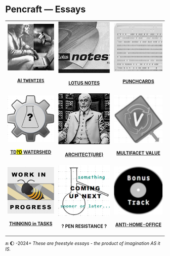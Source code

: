 # Pencraft &mdash; Essays

<table>
  <tr>
    <td>
      <a href="README+/AI-2020s.md"><img src="../../../_rsc/_img/_nav/tiles/AIchemy_200px.jpg" alt="AI-2020s.md" title="&nbsp;AI Twenties - Much ado about nothing?"/></a>
      <br /><div align="center"><h4><a href="README+/AI-2020s.md">AI <samp>TWENTIES</samp></a></h4></div>
    </td>
      <td>
      <a href="README+/LN-view.md"><img src="../../../_rsc/_img/_nav/tiles/LotusNotes_200px.jpg" alt="&nbsp;LN-view.md" title="&nbsp;Lotus Notes - This used to be my playground"/></a>
      <br /><div align="center"><h4><a href="README+/LN-view.md">LOTUS NOTES</a></h4></div>
    </td>
        <td>
      <a href="README+/punchcard.md"><img src="../../../_rsc/_img/_nav/tiles/punchcard_200px.jpg" alt="&nbsp;punchacrd.md" title="&nbsp;Punchcards - once upon a time"/></a>
        <br /><div align="center"><h4><a href="README+/punchcard.md">PUNCHCARDS</a></h4></div>
    </td>
  </tr>
  <tr>
    <td>
      <a href="../../../software/tests/asDrive/README+/TestDrive-Big_Watershed.md"><img src="../../../_rsc/_img/_nav/tiles/TddWatershed_200px.jpg" alt="&nbsp;TDD-Big_Watershed.md" title="&nbsp;Tests Driven What - Watershed"/></a>
      <br /><div align="center"><h4><a href="../../../software/tests/asDrive/README+/TestDrive-Big_Watershed.md">TD<mark>?D</mark> WATERSHED</a></h4></div>
    </td>
    <td>
      <a href="README+/SW_architect-aTake.md"><img src="../../../_rsc/_img/_nav/tiles/Architect_200px.jpg" alt="&nbsp;U-Val" title="&nbsp;Finding Software Architect - a Take"/></a>
      <br /><div align="center"><h4><a href="README+/SW_architect-aTake.md">ARCHITECT(URE)</a></h4></div>
    </td>
   <td>
      <a href="https://github.com/Kyriosity/use-dev/tree/main/README+/projects/U-Val/README.md"><img src="../../../_rsc/_img/_nav/tiles/U-Val_200px.jpg" alt="&nbsp;Multifacet value" title="&nbsp;Multifacet values"/></a>
      <br /><div align="center"><h4><a href="https://github.com/Kyriosity/use-dev/tree/main/README+/projects/U-Val/README.md">MULTIFACET VALUE</a></h4></div>
    </td>
  </tr>
  <tr>
      <td>
      <a href="https://github.com/Kyriosity/use-dev/blob/main/README+/decisions/README+/model_as_tasks.md"><img src="../../../_rsc/_img/_nav/tiles/_WorkInProgress_200px.jpg" alt="&nbsp;model_as_tasks.md" title="&nbsp;Promise oriented patterns on tasks"/></a>
        <br /><div align="center"><h4><a href="https://github.com/Kyriosity/use-dev/blob/main/README+/decisions/README+/model_as_tasks.md">THINKING in TASKS</a></h4></div>
    </td>
    <td>
      <picture><img src="../../../_rsc/_img/_nav/tiles/_ComingNext_200px.jpg" alt="&nbsp;Coming up next..." title="&nbsp;Next essay coming sooner or later.."/></picture>
      <br /><div align="center"><h4>? PEN RESISTANCE ?</h4>
    </td>
    <td>
      <a href="../offtopic/anti-home-office.md"><img src="../../../_rsc/_img/_nav/tiles/_BonusTrack_200px.jpg" alt="&nbsp;Bonus track: anti-home-office" title="&nbsp;Neither office nor home spots"/></a>
        <br /><div align="center"><h4><a href="../offtopic/anti-home-office.md"">ANTI-HOME-OFFICE</a></h4></div>
    </td>
  </tr>
</table>

🔚 🌔 -2024+ <i>These are freestyle essays - the product of imagination AS it IS.</i>
